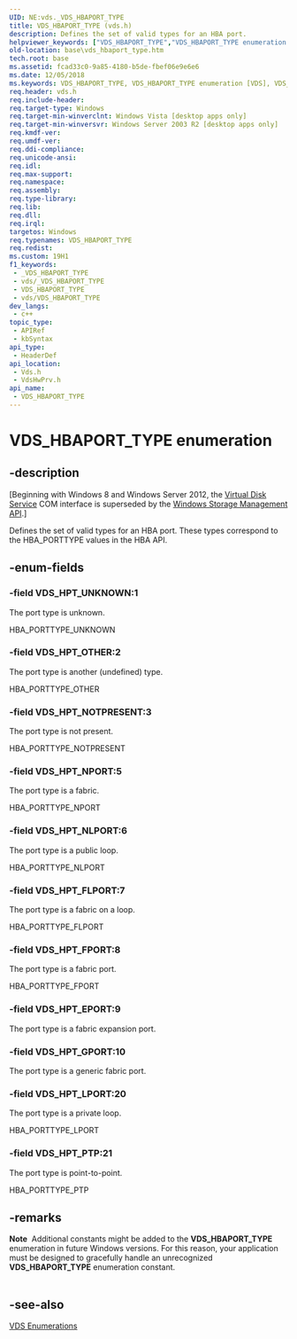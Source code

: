 ```yaml
---
UID: NE:vds._VDS_HBAPORT_TYPE
title: VDS_HBAPORT_TYPE (vds.h)
description: Defines the set of valid types for an HBA port.
helpviewer_keywords: ["VDS_HBAPORT_TYPE","VDS_HBAPORT_TYPE enumeration [VDS]","VDS_HPT_EPORT","VDS_HPT_FLPORT","VDS_HPT_FPORT","VDS_HPT_GPORT","VDS_HPT_LPORT","VDS_HPT_NLPORT","VDS_HPT_NOTPRESENT","VDS_HPT_NPORT","VDS_HPT_OTHER","VDS_HPT_PTP","VDS_HPT_UNKNOWN","base.vds_hbaport_type","vds/VDS_HBAPORT_TYPE","vds/VDS_HPT_EPORT","vds/VDS_HPT_FLPORT","vds/VDS_HPT_FPORT","vds/VDS_HPT_GPORT","vds/VDS_HPT_LPORT","vds/VDS_HPT_NLPORT","vds/VDS_HPT_NOTPRESENT","vds/VDS_HPT_NPORT","vds/VDS_HPT_OTHER","vds/VDS_HPT_PTP","vds/VDS_HPT_UNKNOWN","vdshwprv/VDS_HBAPORT_TYPE","vdshwprv/VDS_HPT_EPORT","vdshwprv/VDS_HPT_FLPORT","vdshwprv/VDS_HPT_FPORT","vdshwprv/VDS_HPT_GPORT","vdshwprv/VDS_HPT_LPORT","vdshwprv/VDS_HPT_NLPORT","vdshwprv/VDS_HPT_NOTPRESENT","vdshwprv/VDS_HPT_NPORT","vdshwprv/VDS_HPT_OTHER","vdshwprv/VDS_HPT_PTP","vdshwprv/VDS_HPT_UNKNOWN"]
old-location: base\vds_hbaport_type.htm
tech.root: base
ms.assetid: fcad33c0-9a85-4180-b5de-fbef06e9e6e6
ms.date: 12/05/2018
ms.keywords: VDS_HBAPORT_TYPE, VDS_HBAPORT_TYPE enumeration [VDS], VDS_HPT_EPORT, VDS_HPT_FLPORT, VDS_HPT_FPORT, VDS_HPT_GPORT, VDS_HPT_LPORT, VDS_HPT_NLPORT, VDS_HPT_NOTPRESENT, VDS_HPT_NPORT, VDS_HPT_OTHER, VDS_HPT_PTP, VDS_HPT_UNKNOWN, base.vds_hbaport_type, vds/VDS_HBAPORT_TYPE, vds/VDS_HPT_EPORT, vds/VDS_HPT_FLPORT, vds/VDS_HPT_FPORT, vds/VDS_HPT_GPORT, vds/VDS_HPT_LPORT, vds/VDS_HPT_NLPORT, vds/VDS_HPT_NOTPRESENT, vds/VDS_HPT_NPORT, vds/VDS_HPT_OTHER, vds/VDS_HPT_PTP, vds/VDS_HPT_UNKNOWN, vdshwprv/VDS_HBAPORT_TYPE, vdshwprv/VDS_HPT_EPORT, vdshwprv/VDS_HPT_FLPORT, vdshwprv/VDS_HPT_FPORT, vdshwprv/VDS_HPT_GPORT, vdshwprv/VDS_HPT_LPORT, vdshwprv/VDS_HPT_NLPORT, vdshwprv/VDS_HPT_NOTPRESENT, vdshwprv/VDS_HPT_NPORT, vdshwprv/VDS_HPT_OTHER, vdshwprv/VDS_HPT_PTP, vdshwprv/VDS_HPT_UNKNOWN
req.header: vds.h
req.include-header: 
req.target-type: Windows
req.target-min-winverclnt: Windows Vista [desktop apps only]
req.target-min-winversvr: Windows Server 2003 R2 [desktop apps only]
req.kmdf-ver: 
req.umdf-ver: 
req.ddi-compliance: 
req.unicode-ansi: 
req.idl: 
req.max-support: 
req.namespace: 
req.assembly: 
req.type-library: 
req.lib: 
req.dll: 
req.irql: 
targetos: Windows
req.typenames: VDS_HBAPORT_TYPE
req.redist: 
ms.custom: 19H1
f1_keywords:
 - _VDS_HBAPORT_TYPE
 - vds/_VDS_HBAPORT_TYPE
 - VDS_HBAPORT_TYPE
 - vds/VDS_HBAPORT_TYPE
dev_langs:
 - c++
topic_type:
 - APIRef
 - kbSyntax
api_type:
 - HeaderDef
api_location:
 - Vds.h
 - VdsHwPrv.h
api_name:
 - VDS_HBAPORT_TYPE
---
```


# VDS_HBAPORT_TYPE enumeration


## -description

<p class="CCE_Message">[Beginning with Windows 8 and Windows Server 2012, the <a href="/windows/desktop/VDS/virtual-disk-service-portal">Virtual Disk Service</a> COM interface is superseded by the <a href="/previous-versions/windows/desktop/stormgmt/windows-storage-management-api-portal">Windows Storage Management API</a>.]

Defines the 
   set of valid types for an HBA port. These types correspond to the HBA_PORTTYPE values in the HBA API.

## -enum-fields

### -field VDS_HPT_UNKNOWN:1

The port type is unknown.
     

HBA_PORTTYPE_UNKNOWN

### -field VDS_HPT_OTHER:2

The port type is another (undefined) type.
     

HBA_PORTTYPE_OTHER

### -field VDS_HPT_NOTPRESENT:3

The port type is not present.
     

HBA_PORTTYPE_NOTPRESENT

### -field VDS_HPT_NPORT:5

The port type is a fabric.
     

HBA_PORTTYPE_NPORT

### -field VDS_HPT_NLPORT:6

The port type is a public loop.
     

HBA_PORTTYPE_NLPORT

### -field VDS_HPT_FLPORT:7

The port type is a fabric on a loop.
     

HBA_PORTTYPE_FLPORT

### -field VDS_HPT_FPORT:8

The port type is a fabric port.
     

HBA_PORTTYPE_FPORT

### -field VDS_HPT_EPORT:9

The port type is a fabric expansion port.

### -field VDS_HPT_GPORT:10

The port type is a generic fabric port.

### -field VDS_HPT_LPORT:20

The port type is a private loop.
     

HBA_PORTTYPE_LPORT

### -field VDS_HPT_PTP:21

The port type is point-to-point.
     

HBA_PORTTYPE_PTP

## -remarks

<div class="alert"><b>Note</b>  Additional constants might be added to the <b>VDS_HBAPORT_TYPE</b> enumeration in future Windows versions. For this reason, your application must be designed to gracefully handle an unrecognized <b>VDS_HBAPORT_TYPE</b> enumeration constant.</div>
<div> </div>

## -see-also

<a href="/windows/desktop/VDS/vds-enumerations">VDS Enumerations</a>

